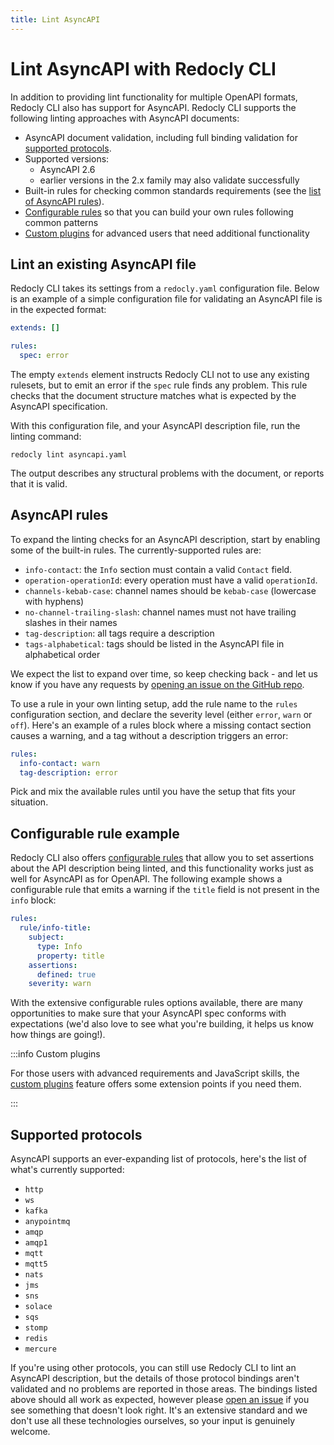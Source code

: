 ```yaml
---
title: Lint AsyncAPI
---
```


# Lint AsyncAPI with Redocly CLI

In addition to providing lint functionality for multiple OpenAPI formats, Redocly CLI also has support for AsyncAPI.
Redocly CLI supports the following linting approaches with AsyncAPI documents:

* AsyncAPI document validation, including full binding validation for [supported protocols](#supported-protocols).
* Supported versions:
  - AsyncAPI 2.6
  - earlier versions in the 2.x family may also validate successfully
* Built-in rules for checking common standards requirements (see the [list of AsyncAPI rules](#asyncapi-rules)).
* [Configurable rules](../rules/configurable-rules.md) so that you can build your own rules following common patterns
* [Custom plugins](../custom-plugins.md) for advanced users that need additional functionality

## Lint an existing AsyncAPI file

Redocly CLI takes its settings from a `redocly.yaml` configuration file. Below
is an example of a simple configuration file for validating an AsyncAPI file is
in the expected format:

```yaml
extends: []

rules:
  spec: error
```

The empty `extends` element instructs Redocly CLI not to use any existing
rulesets, but to emit an error if the `spec` rule finds any problem. This rule
checks that the document structure matches what is expected by the AsyncAPI
specification.

With this configuration file, and your AsyncAPI description file, run the linting command:

```
redocly lint asyncapi.yaml
```

The output describes any structural problems with the document, or reports that it is valid.


## AsyncAPI rules

To expand the linting checks for an AsyncAPI description, start by enabling
some of the built-in rules. The currently-supported rules are:

* `info-contact`: the `Info` section must contain a valid `Contact` field.
* `operation-operationId`: every operation must have a valid `operationId`.
* `channels-kebab-case`: channel names should be `kebab-case` (lowercase with hyphens)
* `no-channel-trailing-slash`: channel names must not have trailing slashes in their names
* `tag-description`: all tags require a description
* `tags-alphabetical`: tags should be listed in the AsyncAPI file in alphabetical order

We expect the list to expand over time, so keep checking back - and let us know
if you have any requests by [opening an issue on the GitHub
repo](https://github.com/Redocly/redocly-cli/issues).

To use a rule in your own linting setup, add the rule name to the `rules`
configuration section, and declare the severity level (either `error`, `warn`
or `off`). Here's an example of a rules block where a missing contact section
causes a warning, and a tag without a description triggers an error:

```yaml
rules:
  info-contact: warn
  tag-description: error
```

Pick and mix the available rules until you have the setup that fits your situation.

## Configurable rule example

Redocly CLI also offers [configurable rules](../rules/configurable-rules.md)
that allow you to set assertions about the API description being linted, and
this functionality works just as well for AsyncAPI as for OpenAPI. The
following example shows a configurable rule that emits a warning if the `title`
field is not present in the `info` block:

```yaml
rules:
  rule/info-title:
    subject:
      type: Info
      property: title
    assertions:
      defined: true
    severity: warn
```

With the extensive configurable rules options available, there are many
opportunities to make sure that your AsyncAPI spec conforms with expectations
(we'd also love to see what you're building, it helps us know how things are
going!).

:::info Custom plugins

For those users with advanced requirements and JavaScript skills, the [custom
plugins](../custom-plugins.md) feature offers some extension points if you need
them.

:::

## Supported protocols

AsyncAPI supports an ever-expanding list of protocols, here's the list of what's currently supported:

* `http`
* `ws`
* `kafka`
* `anypointmq`
* `amqp`
* `amqp1`
* `mqtt`
* `mqtt5`
* `nats`
* `jms`
* `sns`
* `solace`
* `sqs`
* `stomp`
* `redis`
* `mercure`

If you're using other protocols, you can still use Redocly CLI to lint an
AsyncAPI description, but the details of those protocol bindings aren't
validated and no problems are reported in those areas. The bindings listed
above should all work as expected, however please [open an
issue](https://github.com/Redocly/redocly-cli/issues) if you see something that
doesn't look right. It's an extensive standard and we don't use all these
technologies ourselves, so your input is genuinely welcome.
